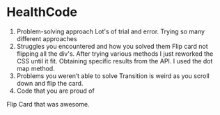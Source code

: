 # HealthCode
1. Problem-solving approach
Lot's of trial and error. Trying so many different approaches
2. Struggles you encountered and how you solved them
Flip card not flipping all the div's. After trying various methods I just reworked the CSS until it fit. Obtaining specific results from the API. I used the dot map method. 
3. Problems you weren’t able to solve
Transition is weird as you scroll down and flip the card.
4. Code that you are proud of

Flip Card that was awesome.